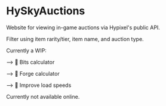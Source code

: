 # HySkyAuctions
Website for viewing in-game auctions via Hypixel's public API.

Filter using item rarity/tier, item name, and auction type.

Currently a WIP:

--> 🔨 Bits calculator

--> 🔨 Forge calculator

--> 🔨 Improve load speeds

Currently not available online.
